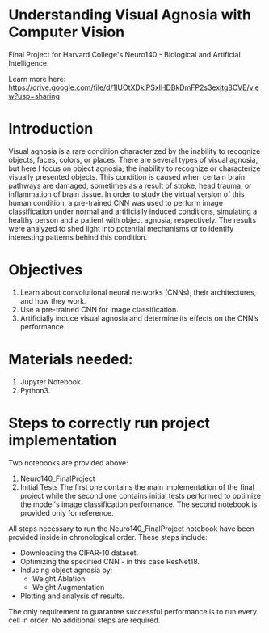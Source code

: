 # Understanding Visual Agnosia with Computer Vision
Final Project for Harvard College's Neuro140 - Biological and Artificial Intelligence. 

Learn more here: https://drive.google.com/file/d/1lUOtXDkiPSxIHDBkDmFP2s3exjtg8OVE/view?usp=sharing

# Introduction
Visual agnosia is a rare condition characterized by the inability to recognize objects, faces, colors, or places. There are several types of visual agnosia, but here I focus on object agnosia; the inability to recognize or characterize visually presented objects. This condition is caused when certain brain pathways are damaged, sometimes as a result of stroke, head trauma, or inflammation of brain tissue. In order to study the virtual version of this human condition, a pre-trained CNN was used to perform image classification under normal and artificially induced conditions, simulating a healthy person and a patient with object agnosia, respectively. The results were analyzed to shed light into potential mechanisms or to identify interesting patterns behind this condition. 

# Objectives
1.	Learn about convolutional neural networks (CNNs), their architectures, and how they work.
2.	Use a pre-trained CNN for image classification.
3.	Artificially induce visual agnosia and determine its effects on the CNN’s performance. 

# Materials needed:
1. Jupyter Notebook.
2. Python3.

# Steps to correctly run project implementation
Two notebooks are provided above:
1. Neuro140_FinalProject
2. Initial Tests
The first one contains the main implementation of the final project while the second one contains initial tests performed to optimize the model's image classification performance. The second notebook is provided only for reference.

All steps necessary to run the Neuro140_FinalProject notebook have been provided inside in chronological order. These steps include:
- Downloading the CIFAR-10 dataset. 
- Optimizing the specified CNN - in this case ResNet18.
- Inducing object agnosia by:
    - Weight Ablation
    - Weight Augmentation
- Plotting and analysis of results.

The only requirement to guarantee successful performance is to run every cell in order. No additional steps are required.
